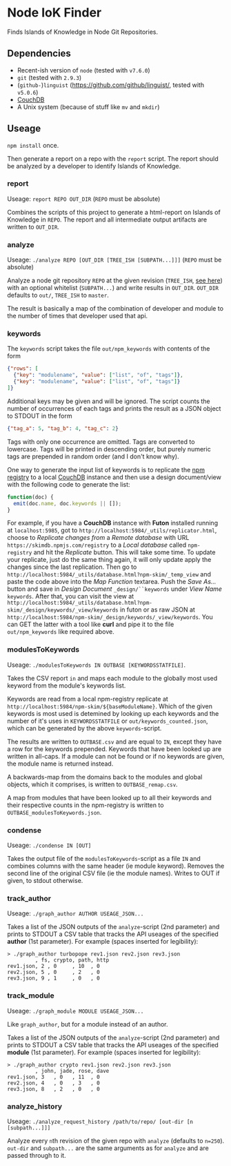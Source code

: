 # Node IoK Finder

Finds Islands of Knowledge in Node Git Repositories.


## Dependencies

* Recent-ish version of `node` (tested with `v7.6.0`)
* `git` (tested with `2.9.3`)
* (`github-`)`linguist` (https://github.com/github/linguist/, tested with `v5.0.6`)
* [CouchDB](https://couchdb.apache.org/)
* A Unix system (because of stuff like `mv` and `mkdir`)


## Useage

`npm install` once.

Then generate a report on a repo with the `report` script. The report should be analyzed by a developer to identify Islands of Knowledge.

### report

Useage: `report REPO OUT_DIR` (`REPO` must be absolute)

Combines the scripts of this project to generate a html-report on Islands of Knowledge in `REPO`. The report and all intermediate output artifacts are written to `OUT_DIR`.


### analyze

Useage: `./analyze REPO [OUT_DIR [TREE_ISH [SUBPATH...]]]` (`REPO` must be absolute)

Analyze a node git repository `REPO` at the given revision (`TREE_ISH`, [see here](http://stackoverflow.com/a/18605496)) with an optional whitelist (`SUBPATH...`) and write results in `OUT_DIR`. `OUT_DIR` defaults to `out/`, `TREE_ISH` to `master`.

The result is basically a map of the combination of developer and module to the number of times that developer used that api.


### keywords

The `keywords` script takes the file `out/npm_keywords` with contents of the form

```JSON
{"rows": [
  {"key": "modulename", "value": ["list", "of", "tags"]},
  {"key": "modulename", "value": ["list", "of", "tags"]}
]}
```

Additional keys may be given and will be ignored. The script counts the number of occurrences of each tags and prints the result as a JSON object to STDOUT in the form

```JSON
{"tag_a": 5, "tag_b": 4, "tag_c": 2}
```

Tags with only one occurrence are omitted. Tags are converted to lowercase. Tags will be printed in descending order, but purely numeric tags are prepended in random order (and I don't know why).

One way to generate the input list of keywords is to replicate the [npm registry](https://skimdb.npmjs.com/registry) to a local [CouchDB](https://couchdb.apache.org/) instance and then use a design document/view with the following code to generate the list:

```JavaScript
function(doc) {
  emit(doc.name, doc.keywords || []);
}
```

For example, if you have a **CouchDB** instance with **Futon** installed running at `localhost:5985`, got to `http://localhost:5984/_utils/replicator.html`, choose to *Replicate changes from* a *Remote database* with URL `https://skimdb.npmjs.com/registry` to a *Local database* called `npm-registry` and hit the *Replicate* button. This will take some time. To update your replicate, just do the same thing again, it will only update apply the changes since the last replication. Then go to `http://localhost:5984/_utils/database.html?npm-skim/_temp_view` and paste the code above into the *Map Function* textarea. Push the *Save As...* button and save in *Design Document* `_design/``keywords` under *View Name* `keywords`. After that, you can visit the view at `http://localhost:5984/_utils/database.html?npm-skim/_design/keywords/_view/keywords` in futon or as raw JSON at `http://localhost:5984/npm-skim/_design/keywords/_view/keywords`. You can GET the latter with a tool like **curl** and pipe it to the file `out/npm_keywords` like required above.


### modulesToKeywords

Useage: `./modulesToKeywords IN OUTBASE [KEYWORDSSTATFILE]`.

Takes the CSV report `in` and maps each module to the globally most used keyword from the module's keywords list.

Keywords are read from a local npm-registry replicate at `http://localhost:5984/npm-skim/${baseModuleName}`. Which of the given keywords is most used is detemined by looking up each keywords and the number of it's uses in `KEYWORDSSTATFILE` or `out/keywords_counted.json`, which can be generated by the above `keywords`-script.

The results are written to `OUTBASE.csv` and are equal to `IN`, except they have a row for the keywords prepended. Keywords that have been looked up are written in all-caps. If a module can not be found or if no keywords are given, the module name is returned instead.

A backwards-map from the domains back to the modules and global objects, which it comprises, is written to `OUTBASE_remap.csv`.

A map from modules that have been looked up to all their keywords and their respective counts in the npm-registry is written to `OUTBASE_modulesToKeywords.json`.


### condense

Useage: `./condense IN [OUT]`

Takes the output file of the `modulesToKeywords`-script as a file `IN` and combines columns with the same header (ie module keyword). Removes the second line of the original CSV file (ie the module names). Writes to OUT if given, to stdout otherwise.


### track_author

Useage: `./graph_author AUTHOR USEAGE_JSON...`

Takes a list of the JSON outputs of the `analyze`-script (2nd parameter) and prints to STDOUT a CSV table that tracks the API useages of the specified **author** (1st parameter). For example (spaces inserted for legibility):

```
> ./graph_author turbopope rev1.json rev2.json rev3.json
         , fs, crypto, path, http
rev1.json, 2 , 0     , 10  , 0
rev2.json, 5 , 0     , 2   , 0
rev3.json, 9 , 1     , 0   , 0
```


### track_module

Useage: `./graph_module MODULE USEAGE_JSON...`

Like `graph_author`, but for a module instead of an author.

Takes a list of the JSON outputs of the `analyze`-script (2nd parameter) and prints to STDOUT a CSV table that tracks the API useages of the specified **module** (1st parameter). For example (spaces inserted for legibility):

```
> ./graph_author crypto rev1.json rev2.json rev3.json
         , john, jade, rose, dave
rev1.json, 3   , 0   , 11  , 0
rev2.json, 4   , 0   , 3   , 0
rev3.json, 8   , 2   , 0   , 0
```


### analyze_history

Useage: `./analyze_request_history /path/to/repo/ [out-dir [n [subpath...]]]`

Analyze every `n`th revision of the given repo with `analyze` (defaults to `n=250`). `out-dir` and `subpath...` are the same arguments as for `analyze` and are passed through to it.
